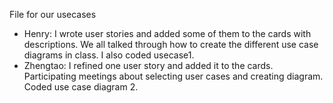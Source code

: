 File for our usecases
* Henry: I wrote user stories and added some of them to the cards with descriptions. We all talked through how to create the different use case diagrams in class. I also coded usecase1.
* Zhengtao: I refined one user story and added it to the cards. Participating meetings about selecting user cases and creating diagram. Coded use case diagram 2.
